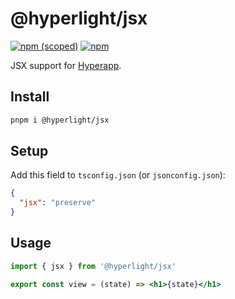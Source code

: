 # @hyperlight/jsx

[![npm (scoped)][npm-badge]](https://npmjs.com/package/@tinyhttp/req) [![npm][dl-badge]](https://npmjs.com/package/@tinyhttp/req)

JSX support for [Hyperapp](https://github.com/jorgebucaran/hyperapp).

## Install

```sh
pnpm i @hyperlight/jsx
```

## Setup

Add this field to `tsconfig.json` (or `jsonconfig.json`):

```json
{
  "jsx": "preserve"
}
```

## Usage

```jsx
import { jsx } from '@hyperlight/jsx'

export const view = (state) => <h1>{state}</h1>
```

[npm-badge]: https://img.shields.io/npm/v/@hyperlight/jsx?style=for-the-badge&color=%234AB8F2
[dl-badge]: https://img.shields.io/npm/dt/@hyperlight/jsx?style=for-the-badge&color=%234AB8F2
